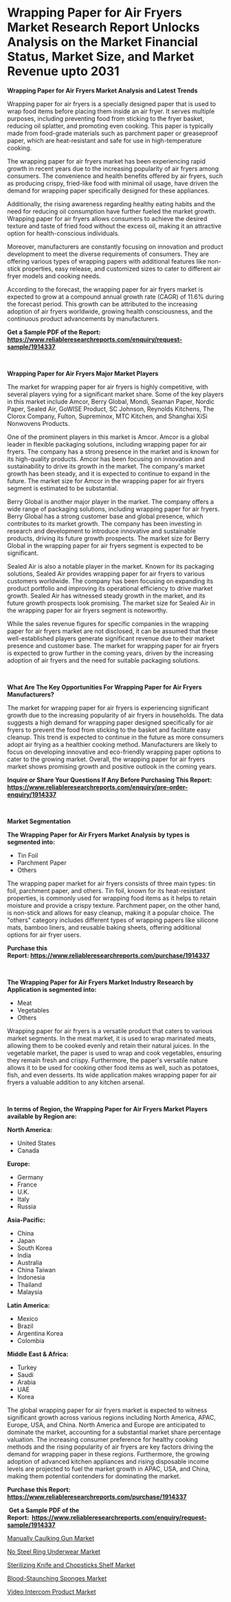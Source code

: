 <p><h1>Wrapping Paper for Air Fryers Market Research Report Unlocks Analysis on the Market Financial Status, Market Size, and Market Revenue upto 2031</h1></p><p><strong>Wrapping Paper for Air Fryers Market Analysis and Latest Trends</strong></p>
<p><p>Wrapping paper for air fryers is a specially designed paper that is used to wrap food items before placing them inside an air fryer. It serves multiple purposes, including preventing food from sticking to the fryer basket, reducing oil splatter, and promoting even cooking. This paper is typically made from food-grade materials such as parchment paper or greaseproof paper, which are heat-resistant and safe for use in high-temperature cooking.</p><p>The wrapping paper for air fryers market has been experiencing rapid growth in recent years due to the increasing popularity of air fryers among consumers. The convenience and health benefits offered by air fryers, such as producing crispy, fried-like food with minimal oil usage, have driven the demand for wrapping paper specifically designed for these appliances.</p><p>Additionally, the rising awareness regarding healthy eating habits and the need for reducing oil consumption have further fueled the market growth. Wrapping paper for air fryers allows consumers to achieve the desired texture and taste of fried food without the excess oil, making it an attractive option for health-conscious individuals.</p><p>Moreover, manufacturers are constantly focusing on innovation and product development to meet the diverse requirements of consumers. They are offering various types of wrapping papers with additional features like non-stick properties, easy release, and customized sizes to cater to different air fryer models and cooking needs.</p><p>According to the forecast, the wrapping paper for air fryers market is expected to grow at a compound annual growth rate (CAGR) of 11.6% during the forecast period. This growth can be attributed to the increasing adoption of air fryers worldwide, growing health consciousness, and the continuous product advancements by manufacturers.</p></p>
<p><strong>Get a Sample PDF of the Report:&nbsp; <a href="https://www.reliableresearchreports.com/enquiry/request-sample/1914337">https://www.reliableresearchreports.com/enquiry/request-sample/1914337</a></strong></p>
<p>&nbsp;</p>
<p><strong>Wrapping Paper for Air Fryers Major Market Players</strong></p>
<p><p>The market for wrapping paper for air fryers is highly competitive, with several players vying for a significant market share. Some of the key players in this market include Amcor, Berry Global, Mondi, Seaman Paper, Nordic Paper, Sealed Air, GoWISE Product, SC Johnson, Reynolds Kitchens, The Clorox Company, Fulton, Supreminox, MTC Kitchen, and Shanghai XiSi Nonwovens Products.</p><p>One of the prominent players in this market is Amcor. Amcor is a global leader in flexible packaging solutions, including wrapping paper for air fryers. The company has a strong presence in the market and is known for its high-quality products. Amcor has been focusing on innovation and sustainability to drive its growth in the market. The company's market growth has been steady, and it is expected to continue to expand in the future. The market size for Amcor in the wrapping paper for air fryers segment is estimated to be substantial.</p><p>Berry Global is another major player in the market. The company offers a wide range of packaging solutions, including wrapping paper for air fryers. Berry Global has a strong customer base and global presence, which contributes to its market growth. The company has been investing in research and development to introduce innovative and sustainable products, driving its future growth prospects. The market size for Berry Global in the wrapping paper for air fryers segment is expected to be significant.</p><p>Sealed Air is also a notable player in the market. Known for its packaging solutions, Sealed Air provides wrapping paper for air fryers to various customers worldwide. The company has been focusing on expanding its product portfolio and improving its operational efficiency to drive market growth. Sealed Air has witnessed steady growth in the market, and its future growth prospects look promising. The market size for Sealed Air in the wrapping paper for air fryers segment is noteworthy.</p><p>While the sales revenue figures for specific companies in the wrapping paper for air fryers market are not disclosed, it can be assumed that these well-established players generate significant revenue due to their market presence and customer base. The market for wrapping paper for air fryers is expected to grow further in the coming years, driven by the increasing adoption of air fryers and the need for suitable packaging solutions.</p></p>
<p>&nbsp;</p>
<p><strong>What Are The Key Opportunities For Wrapping Paper for Air Fryers Manufacturers?</strong></p>
<p><p>The market for wrapping paper for air fryers is experiencing significant growth due to the increasing popularity of air fryers in households. The data suggests a high demand for wrapping paper designed specifically for air fryers to prevent the food from sticking to the basket and facilitate easy cleanup. This trend is expected to continue in the future as more consumers adopt air frying as a healthier cooking method. Manufacturers are likely to focus on developing innovative and eco-friendly wrapping paper options to cater to the growing market. Overall, the wrapping paper for air fryers market shows promising growth and positive outlook in the coming years.</p></p>
<p><strong>Inquire or Share Your Questions If Any Before Purchasing This Report: <a href="https://www.reliableresearchreports.com/enquiry/pre-order-enquiry/1914337">https://www.reliableresearchreports.com/enquiry/pre-order-enquiry/1914337</a></strong></p>
<p>&nbsp;</p>
<p><strong>Market Segmentation</strong></p>
<p><strong>The Wrapping Paper for Air Fryers Market Analysis by types is segmented into:</strong></p>
<p><ul><li>Tin Foil</li><li>Parchment Paper</li><li>Others</li></ul></p>
<p><p>The wrapping paper market for air fryers consists of three main types: tin foil, parchment paper, and others. Tin foil, known for its heat-resistant properties, is commonly used for wrapping food items as it helps to retain moisture and provide a crispy texture. Parchment paper, on the other hand, is non-stick and allows for easy cleanup, making it a popular choice. The "others" category includes different types of wrapping papers like silicone mats, bamboo liners, and reusable baking sheets, offering additional options for air fryer users.</p></p>
<p><strong>Purchase this Report:&nbsp;<a href="https://www.reliableresearchreports.com/purchase/1914337">https://www.reliableresearchreports.com/purchase/1914337</a></strong></p>
<p>&nbsp;</p>
<p><strong>The Wrapping Paper for Air Fryers Market Industry Research by Application is segmented into:</strong></p>
<p><ul><li>Meat</li><li>Vegetables</li><li>Others</li></ul></p>
<p><p>Wrapping paper for air fryers is a versatile product that caters to various market segments. In the meat market, it is used to wrap marinated meats, allowing them to be cooked evenly and retain their natural juices. In the vegetable market, the paper is used to wrap and cook vegetables, ensuring they remain fresh and crispy. Furthermore, the paper's versatile nature allows it to be used for cooking other food items as well, such as potatoes, fish, and even desserts. Its wide application makes wrapping paper for air fryers a valuable addition to any kitchen arsenal.</p></p>
<p>&nbsp;</p>
<p><strong>In terms of Region, the Wrapping Paper for Air Fryers Market Players available by Region are:</strong></p>
<p>
    <p> <strong> North America: </strong>
        <ul>
            <li>United States</li>
            <li>Canada</li>
        </ul>
        </p> 
    <p> <strong> Europe: </strong>
        <ul>
            <li>Germany</li>
            <li>France</li>
            <li>U.K.</li>
            <li>Italy</li>
            <li>Russia</li>
        </ul>
        </p> 
    <p> <strong> Asia-Pacific: </strong>
        <ul>
            <li>China</li>
            <li>Japan</li>
            <li>South Korea</li>
            <li>India</li>
            <li>Australia</li>
            <li>China Taiwan</li>
            <li>Indonesia</li>
            <li>Thailand</li>
            <li>Malaysia</li>
        </ul>
        </p> 
    <p> <strong> Latin America: </strong>
        <ul>
            <li>Mexico</li>
            <li>Brazil</li>
            <li>Argentina Korea</li>
            <li>Colombia</li>
        </ul>
        </p> 
    <p> <strong> Middle East & Africa: </strong>
        <ul>
            <li>Turkey</li>
            <li>Saudi</li>
            <li>Arabia</li>
            <li>UAE</li>
            <li>Korea</li>
        </ul>
    </p>
    </p>
<p><p>The global wrapping paper for air fryers market is expected to witness significant growth across various regions including North America, APAC, Europe, USA, and China. North America and Europe are anticipated to dominate the market, accounting for a substantial market share percentage valuation. The increasing consumer preference for healthy cooking methods and the rising popularity of air fryers are key factors driving the demand for wrapping paper in these regions. Furthermore, the growing adoption of advanced kitchen appliances and rising disposable income levels are projected to fuel the market growth in APAC, USA, and China, making them potential contenders for dominating the market.</p></p>
<p><strong>Purchase this Report: <a href="https://www.reliableresearchreports.com/purchase/1914337">https://www.reliableresearchreports.com/purchase/1914337</a></strong></p>
<p>&nbsp;<strong>Get a Sample PDF of the Report:&nbsp;&nbsp;<a href="https://www.reliableresearchreports.com/enquiry/request-sample/1914337">https://www.reliableresearchreports.com/enquiry/request-sample/1914337</a></strong></p>
<p><strong></strong></p>
<p><p><a href="https://github.com/provorikovar/Market-Research-Report-List-2/blob/main/manually-caulking-gun-market.md">Manually Caulking Gun Market</a></p><p><a href="https://github.com/marloy8/Market-Research-Report-List-2/blob/main/no-steel-ring-underwear-market.md">No Steel Ring Underwear Market</a></p><p><a href="https://github.com/aliciawhite5576/Market-Research-Report-List-2/blob/main/sterilizing-knife-and-chopsticks-shelf-market.md">Sterilizing Knife and Chopsticks Shelf Market</a></p><p><a href="https://github.com/mahnoor2003/Market-Research-Report-List-2/blob/main/blood-staunching-sponges-market.md">Blood-Staunching Sponges Market</a></p><p><a href="https://github.com/kipkeeva/Market-Research-Report-List-2/blob/main/video-intercom-product-market.md">Video Intercom Product Market</a></p></p>